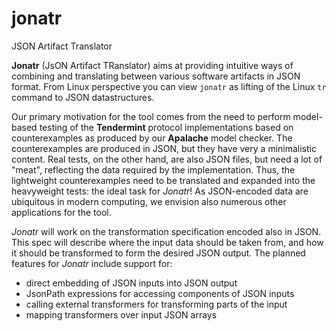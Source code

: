 # jonatr
JSON Artifact Translator

**Jonatr** (JsON Artifact TRanslator) aims at providing intuitive ways of combining and translating between various software artifacts in JSON format. From Linux perspective you can view `jonatr` as lifting of the Linux `tr` command to JSON datastructures.

Our primary motivation for the tool comes from the need to perform model-based testing of the **Tendermint** protocol implementations based on counterexamples as produced by our **Apalache** model checker. The counterexamples are produced in JSON, but they have very a minimalistic content. Real tests, on the other hand, are also JSON files, but need a lot of "meat", reflecting the data required by the implementation. Thus, the lightweight counterexamples need to be translated and expanded into the heavyweight tests: the ideal task for *Jonatr*! As JSON-encoded data are ubiquitous in modern computing, we envision also numerous other applications for the tool.

*Jonatr* will work on the transformation specification encoded also in JSON. This spec will describe where the input data should be taken from, and how it should be transformed to form the desired JSON output. The planned features for *Jonatr* include support for:

* direct embedding of JSON inputs into JSON output
* JsonPath expressions for accessing components of JSON inputs
* calling external transformers for transforming parts of the input
* mapping transformers over input JSON arrays

